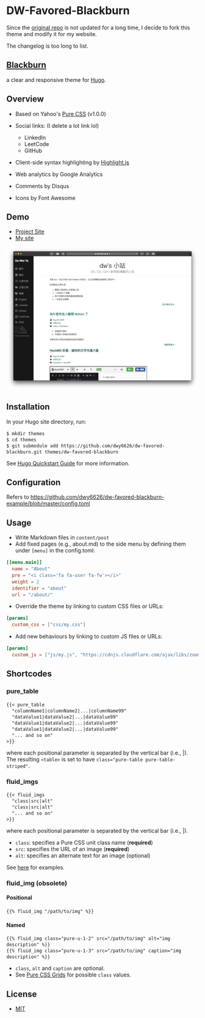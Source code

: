 # DW-Favored-Blackburn

Since the [original repo](https://github.com/yoshiharuyamashita/blackburn) is not updated for a long time, I decide to fork this theme and modify it for my website.  

The changelog is too long to list.

## [Blackburn](https://github.com/yoshiharuyamashita/blackburn)

a clear and responsive theme for [Hugo](//gohugo.io).

## Overview

* Based on Yahoo's [Pure CSS](http://purecss.io/) (v1.0.0)
* Social links: (I delete a lot link lol)
  * LinkedIn
  - LeetCode
  * GitHub

* Client-side syntax highlighting by [Highlight.js](//highlightjs.org)
* Web analytics by Google Analytics
* Comments by Disqus
* Icons by Font Awesome

## Demo

- [Project Site](https://dwy6626.github.io/dw-favored-blackburn-example/)
- [My site](https://dwy6626.github.io/)

![screenshot](./demo.png)

## Installation

In your Hugo site directory, run:

```shell
$ mkdir themes
$ cd themes
$ git submodule add https://github.com/dwy6626/dw-favored-blackburn.git themes/dw-favored-blackburn
```

See [Hugo Quickstart Guide](//gohugo.io/overview/quickstart/) for more information.

## Configuration

Refers to https://github.com/dwy6626/dw-favored-blackburn-example/blob/master/config.toml

## Usage

* Write Markdown files in `content/post`
* Add fixed pages (e.g., about.md) to the side menu by defining them under `[menu]` in the config.toml:

```toml
[[menu.main]]
  name = "About"
  pre = "<i class='fa fa-user fa-fw'></i>"
  weight = 2
  identifier = "about"
  url = "/about/"
```

* Override the theme by linking to custom CSS files or URLs:

```toml
[params]
  custom_css = ["css/my.css"]
```

* Add new behaviours by linking to custom JS files or URLs:

```toml
[params]
  custom_js = ["js/my.js", "https://cdnjs.cloudflare.com/ajax/libs/zooming/1.4.2/zooming.min.js"]
```

## Shortcodes

### pure_table
```
{{< pure_table
  "columnName1|columnName2|...|columnName99"
  "dataValue1|dataValue2|...|dataValue99"
  "dataValue1|dataValue2|...|dataValue99"
  "dataValue1|dataValue2|...|dataValue99"
  "... and so on"
>}}
```

where each positional parameter is separated by the vertical bar (i.e., |). The resulting `<table>` is set to have `class="pure-table pure-table-striped"`.

### fluid_imgs

```
{{< fluid_imgs
  "class|src|alt"
  "class|src|alt"
  "... and so on"
>}}
```

where each positional parameter is separated by the vertical bar (i.e., |).

- `class`: specifies a Pure CSS unit class name (**required**)
- `src`: specifies the URL of an image (**required**)
- `alt`: specifies an alternate text for an image (optional)

See [here](http://yoshiharuyamashita.com/post/hugo-shortcode-to-show-multiple-images/) for examples.

### fluid_img (obsolete)

#### Positional

```
{{% fluid_img "/path/to/img" %}}
```

#### Named

```
{{% fluid_img class="pure-u-1-2" src="/path/to/img" alt="img description" %}}
{{% fluid_img class="pure-u-1-3" src="/path/to/img" caption="img description" %}}
```

* `class`, `alt` and `caption` are optional.
* See [Pure CSS Grids](http://purecss.io/grids/) for possible `class` values.

## License

* [MIT](//opensource.org/licenses/MIT)

